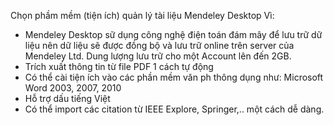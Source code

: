 Chọn phầm mềm (tiện ích) quản lý tài liệu Mendeley Desktop
Vì:
- Mendeley Desktop sữ dụng công nghệ điện toán đám mây để lưu trữ dữ liệu nên dữ liệu sẽ được đồng bộ và lưu trữ online trên server của
Mendeley Ltd. Dung lượng lưu trữ cho một Account lên đến 2GB.
- Trích xuất thông tin từ file PDF 1 cách tự động
- Có thể cài tiện ích vào các phần mềm văn ph thông dụng như: Microsoft Word 2003, 2007, 2010
- Hỗ trợ dấu tiếng Việt
- Có thể import các citation từ IEEE Explore, Springer,.. một cách dễ dàng.
